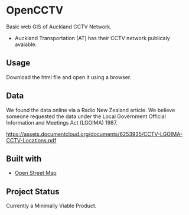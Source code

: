 # OpenCCTV
Basic web GIS of Auckland CCTV Network.
- Auckland Transportation (AT) has their CCTV network publicaly avaiable.

## Usage
Download the html file and open it using a browser.

## Data
We found the data online via a Radio New Zealand article. We believe someone requested the data under the Local Government Official Information and Meetings Act (LGOIMA) 1987. 

https://assets.documentcloud.org/documents/6253935/CCTV-LGOIMA-CCTV-Locations.pdf

## Built with
* [Open Street Map](https://www.openstreetmap.org/about)

## Project Status
Currently a Minimally Viable Product.